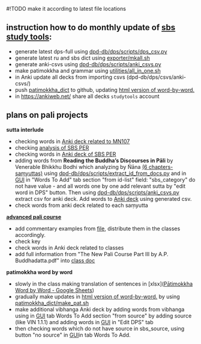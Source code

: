 
#!TODO make it according to latest file locations 

## instruction how to do monthly update of [sbs study tools](https://sasanarakkha.github.io/study-tools/):

- generate latest dps-full using [dpd-db/dps/scripts/dps_csv.py](https://github.com/sasanarakkha/dpd-db-sbs/blob/main/dps/scripts/dps_csv.py)
- generate latest ru and sbs dict using [exporter/mkall.sh](https://github.com/Devamitta/exporter/blob/main/mkall.sh)
- generate anki-csvs using [dpd-db/dps/scripts/anki_csvs.py](https://github.com/sasanarakkha/dpd-db-sbs/blob/main/dps/scripts/anki_csvs.py)
- make patimokkha and grammar using [utilities/all_in_one.sh](https://github.com/Devamitta/utilities/blob/main/all_in_one.sh)
- in Anki update all decks from importing csvs (dpd-db/dps/csvs/anki-csvs/)
- push [patimokkha_dict](https://github.com/Devamitta/patimokkha_dict) to github, updating [html version of word-by-word.](https://sasanarakkha.github.io/study-tools/bhikkhu_patimokkha/main.html)
- in https://ankiweb.net/ share all decks `studytools` account


## plans on pali projects

**sutta interlude**

- checking words in [Anki deck related to MN107](https://github.com/sasanarakkha/study-tools/releases/latest/download/suttas-advanced-pali-class.apkg)
- checking [analysis of SBS PER](https://sasanarakkha.github.io/study-tools/sbs-per-analysis.html)
- checking words in [Anki deck of SBS PER](https://sasanarakkha.github.io/study-tools/anki-decks/sbs-pali-english-vocab.html)
- adding words from **Reading the Buddha’s Discourses in Pāli** by Venerable Bhikkhu Bodhi which analyzing by Ñāna [(6 chapters-saṃyuttas)](https://sasanarakkha.github.io/study-tools/pali-class/pali-class-adv.html) using [dpd-db/dps/scripts/extract_id_from_docs.py](https://github.com/sasanarakkha/dpd-db-sbs/blob/main/dps/scripts/extract_id_from_docs.py) and in [GUI](https://github.com/sasanarakkha/dpd-db-sbs/blob/main/gui/gui.py) in "Words To Add" tab section "from id-list" field: "sbs_category" do not have value - and all words one by one add relevant sutta by "edit word in DPS" button. Then using [dpd-db/dps/scripts/anki_csvs.py](https://github.com/sasanarakkha/dpd-db-sbs/blob/main/dps/scripts/anki_csvs.py) extract csv for anki deck. Add words to [Anki deck](https://github.com/sasanarakkha/study-tools/releases/latest/download/suttas-advanced-pali-class.apkg) using generated csv.
- check words from anki deck related to each saṃyutta

**[advanced pali course](https://sasanarakkha.github.io/study-tools/pali-class/pali-class-adv.html)**

- add commentary examples from [file](https://docs.google.com/document/d/1lK846LWGEpC9VJvQ6GZYUgZDWdjLtZSZ/edit), distribute them in the classes accordingly.
- check key
- check words in Anki deck related to classes
- add full information from "The New Pali Course Part III by A.P. Buddhadatta.pdf" into [class doc](https://docs.google.com/document/d/1QMX_yuH9uJeTEfg3ItetlI5RVsPGlj0Q1XUstHXRLZo/edit)

**patimokkha word by word**

- slowly in the class making translation of sentences in [xlsx]([Pātimokkha Word by Word - Google Sheets](https://docs.google.com/spreadsheets/d/1rS-IlX4DvKmnBO58KON37eVnOZqwfkG-ot-zIjCuzH4/edit#gid=1426532622))
- gradually make updates in [html version of word-by-word.](https://sasanarakkha.github.io/study-tools/bhikkhu_patimokkha/main.html) by using [patimokkha_dict/make_pat.sh](https://github.com/Devamitta/patimokkha_dict/blob/main/make_pat.sh)
- make additional vibhanga Anki deck by adding words from vibhanga using in [GUI](https://github.com/sasanarakkha/dpd-db-sbs/blob/main/gui/gui.py) tab Words To Add section "from source" by adding source (like VIN 1.1.1) and adding words in [GUI](https://github.com/sasanarakkha/dpd-db-sbs/blob/main/gui/gui.py) in "Edit DPS" tab
- then checking words which do not have source in sbs_source, using button "no source" in  [GUI](https://github.com/sasanarakkha/dpd-db-sbs/blob/main/gui/gui.py)in tab Words To Add. 